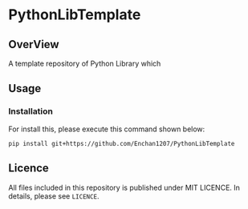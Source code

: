# PythonLibTemplate

## OverView

A template repository of Python Library which 

## Usage

### Installation

For install this, please execute this command shown below:

    pip install git+https://github.com/Enchan1207/PythonLibTemplate

## Licence

All files included in this repository is published under MIT LICENCE.
In details, please see `LICENCE`.
